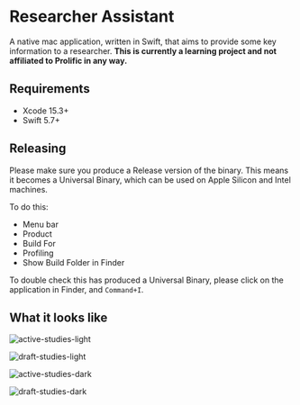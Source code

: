 # Researcher Assistant

A native mac application, written in Swift, that aims to provide some key information to a researcher. **This is currently a learning project and not affiliated to Prolific in any way.**

## Requirements

- Xcode 15.3+
- Swift 5.7+

## Releasing

Please make sure you produce a Release version of the binary. This means it becomes a Universal Binary, which can be used on Apple Silicon and Intel machines.

To do this:

- Menu bar
- Product
- Build For
- Profiling
- Show Build Folder in Finder

To double check this has produced a Universal Binary, please click on the application in Finder, and `Command+I`.

## What it looks like

![active-studies-light](https://github.com/benmatselby/researcher-assistant-mac/assets/178634/bbabfdc5-07c1-4b13-873f-c4e9161e4d06)

![draft-studies-light](https://github.com/benmatselby/researcher-assistant-mac/assets/178634/ff2b5fd8-a949-49d3-b90e-d68d6f3e9bc0)

![active-studies-dark](https://github.com/benmatselby/researcher-assistant-mac/assets/178634/0fd552c9-229d-4559-bfab-7601450c074f)

![draft-studies-dark](https://github.com/benmatselby/researcher-assistant-mac/assets/178634/af4dbaec-4afc-468c-b8c1-971528e1017c)
